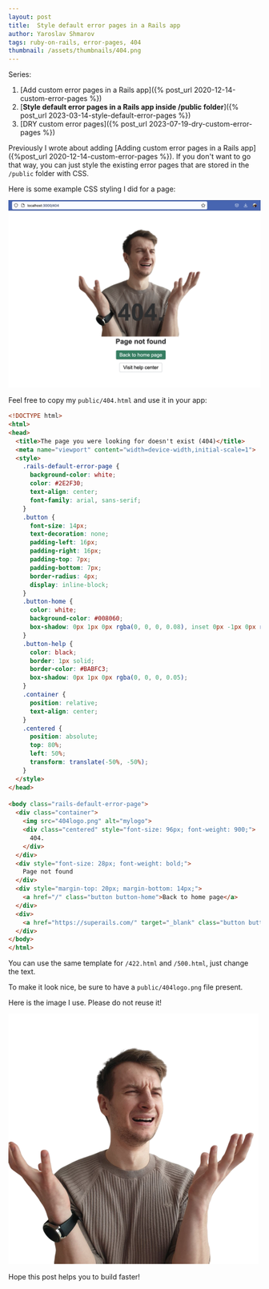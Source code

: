 ```yaml
---
layout: post
title:  Style default error pages in a Rails app
author: Yaroslav Shmarov
tags: ruby-on-rails, error-pages, 404
thumbnail: /assets/thumbnails/404.png
---
```


Series:
1. [Add custom error pages in a Rails app]({% post_url 2020-12-14-custom-error-pages %})
2. [**Style default error pages in a Rails app inside /public folder**]({% post_url 2023-03-14-style-default-error-pages %})
3. [DRY custom error pages]({% post_url 2023-07-19-dry-custom-error-pages %})

Previously I wrote about adding [Adding custom error pages in a Rails app]({%post_url 2020-12-14-custom-error-pages %}). If you don't want to go that way, you can just style the existing error pages that are stored in the `/public` folder with CSS.

Here is some example CSS styling I did for a page:

![styled 404 page](/assets/images/styled-404-page.png)

Feel free to copy my `public/404.html` and use it in your app:

```html
<!DOCTYPE html>
<html>
<head>
  <title>The page you were looking for doesn't exist (404)</title>
  <meta name="viewport" content="width=device-width,initial-scale=1">
  <style>
    .rails-default-error-page {
      background-color: white;
      color: #2E2F30;
      text-align: center;
      font-family: arial, sans-serif;
    }
    .button {      
      font-size: 14px;
      text-decoration: none;
      padding-left: 16px;
      padding-right: 16px;
      padding-top: 7px;
      padding-bottom: 7px;
      border-radius: 4px;
      display: inline-block;
    }
    .button-home {
      color: white;
      background-color: #008060;
      box-shadow: 0px 1px 0px rgba(0, 0, 0, 0.08), inset 0px -1px 0px rgba(0, 0, 0, 0.2);
    }
    .button-help {
      color: black;
      border: 1px solid;
      border-color: #BABFC3;
      box-shadow: 0px 1px 0px rgba(0, 0, 0, 0.05);
    }
    .container {
      position: relative;
      text-align: center;
    }
    .centered {
      position: absolute;
      top: 80%;
      left: 50%;
      transform: translate(-50%, -50%);
    }
  </style>
</head>

<body class="rails-default-error-page">
  <div class="container">
    <img src="404logo.png" alt="mylogo">
    <div class="centered" style="font-size: 96px; font-weight: 900;">
      404.
    </div>
  </div>
  <div style="font-size: 28px; font-weight: bold;">
    Page not found
  </div>
  <div style="margin-top: 20px; margin-bottom: 14px;">
    <a href="/" class="button button-home">Back to home page</a>
  </div>
  <div>
    <a href="https://superails.com/" target="_blank" class="button button-help">Visit help center</a>
  </div>
</body>
</html>
```

You can use the same template for `/422.html` and `/500.html`, just change the text.

To make it look nice, be sure to have a `public/404logo.png` file present.

Here is the image I use. Please do not reuse it!

![404 facial expression](/assets/images/404logo.png)

Hope this post helps you to build faster!
